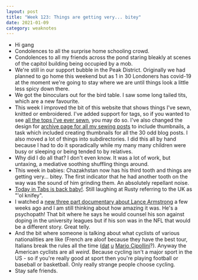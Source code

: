 ```yaml
---
layout: post
title: "Week 123: Things are getting very... bitey"
date: 2021-01-09
category: weaknotes
---
```

* Hi gang
* Condolences to all the surprise home schooling crowd.
* Condolences to all my friends across the pond staring bleakly at scenes of the capitol building being occupied by a mob.
* We're still in our support bubble in the Peak District. Originally we had planned to go home this weekend but as 1 in 30 Londoners has covid-19 at the moment we're going to stay where we are until things look a little less spicy down there.
* We got the binoculars out for the bird table. I saw some long tailed tits, which are a new favourite.
* This week I improved the bit of this website that shows things I've sewn, knitted or embroidered. I've added support for tags, so if you wanted to see [all the tops I've ever sewn](/blog/tags/tops), you may do so. I've also changed the design for [archive page for all my sewing posts](/blog/sewing) to include thumbnails, a task which included creating thumbnails for all the 30 odd blog posts. I also moved a lot of things into subdirectories. I did this all by hand because I had to do it sporadically while my many many children were busy or sleeping or being tended to by relatives.
* Why did I do all that? I don't even know. It was a lot of work, but untaxing, a mediative soothing shuffling things around.
* This week in babies: Chazakhstan now has his third tooth and things are getting very... bitey. The first indicator that he had another tooth on the way was the sound of him grinding them. An absolutely repellant noise.
* [Today in Tabs is back baby!](https://www.todayintabs.com/welcome). Still laughing at Rusty referring to the UK as "'ol knifey".
* I watched a [new three part documentary about Lance Armstrong](https://www.bbc.co.uk/iplayer/episode/p08qzcqr/lance-part-1) a few weeks ago and I am still thinking about how amazing it was. He's a psychopath! That bit where he says he would counsel his son against doping in the university leagues but if his son was in the NFL that would be a different story. Great telly.
* And the bit where someone is talking about what cyclists of various nationalities are like (French are aloof because they have the best tour, Italians break the rules all the time ([dat](http://news.bbc.co.uk/sport1/hi/other_sports/903257.stm) [u](http://news.bbc.co.uk/sport1/hi/other_sports/cycling/3038745.stm) [Mario Cipollini](https://cyclingtips.com/2019/03/the-sins-of-mario-cipollini/)?). Anyway the American cyclists are all _weird_. Because cycling isn't a major sport in the US - so if you're really good at sport then you're playing football or baseball or basketball. Only really strange people choose cycling.
* Stay safe friends.
